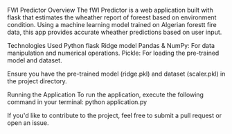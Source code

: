 FWI Predictor
Overview
The fWI Predictor is a web application built with flask that estimates the wheather report of foreest based on environment condition. Using a machine learning model trained on Algerian forestt fire data, this app provides accurate wheather predictions based on user input.

Technologies Used
Python
flask
Ridge model
Pandas & NumPy: For data manipulation and numerical operations.
Pickle: For loading the pre-trained model and dataset.

Ensure you have the pre-trained model (ridge.pkl) and dataset (scaler.pkl) in the project directory.

Running the Application
To run the application, execute the following command in your terminal:
python application.py

If you'd like to contribute to the project, feel free to submit a pull request or open an issue.
